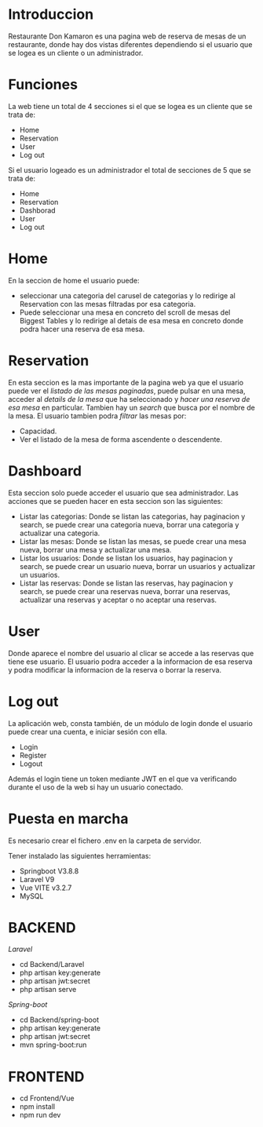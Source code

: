 # Introduccion

Restaurante Don Kamaron es una pagina web de reserva de mesas de un restaurante, donde hay dos vistas diferentes dependiendo si el usuario que se logea es un cliente o un administrador.

# Funciones

La web tiene un total de 4 secciones si el que se logea es un cliente que se trata de:

* Home
* Reservation
* User
* Log out

Si el usuario logeado es un administrador el total de secciones de 5 que se trata de:

* Home
* Reservation
* Dashborad
* User
* Log out

# Home

En la seccion de home el usuario puede:

* seleccionar una categoria del carusel de categorias y lo redirige al Reservation con las mesas filtradas por esa categoria.
* Puede seleccionar una mesa en concreto del scroll de mesas del Biggest Tables y lo redirige al detais de esa mesa en concreto donde podra hacer una reserva de esa mesa.

# Reservation

En esta seccion es la mas importante de la pagina web ya que el usuario puede ver el *listado de las mesas* *paginadas*, puede pulsar en una mesa,
acceder al *details de la mesa* que ha seleccionado y *hacer una reserva de esa mesa* en particular.
Tambien hay un *search* que busca por el nombre de la mesa.
El usuario tambien podra *filtrar* las mesas por:
* Capacidad.
* Ver el listado de la mesa de forma ascendente o descendente.


# Dashboard

Esta seccion solo puede acceder el usuario que sea administrador.
Las acciones que se pueden hacer en esta seccion son las siguientes:
* Listar las categorias: Donde se listan las categorias, hay paginacion y search, se puede crear una categoria nueva, borrar una categoria y actualizar una categoria.
* Listar las mesas: Donde se listan las mesas, se puede crear una mesa nueva, borrar una mesa y actualizar una mesa.
* Listar los usuarios: Donde se listan los usuarios, hay paginacion y search, se puede crear un usuario nueva, borrar un usuarios y actualizar un usuarios.
* Listar las reservas: Donde se listan las reservas, hay paginacion y search, se puede crear una reservas nueva,
  borrar una reservas, actualizar una reservas y aceptar o no aceptar una reservas.
# User

Donde aparece el nombre del usuario al clicar se accede a las reservas que tiene ese usuario.
El usuario podra acceder a la informacion de esa reserva y podra modificar la informacion de la reserva o borrar la reserva.

# Log out

La aplicación web, consta también, de un módulo de login donde el usuario puede crear una cuenta, e iniciar sesión con ella.

* Login
* Register
* Logout

Además el login tiene un token mediante JWT en el que va verificando durante el uso de la web si hay un usuario conectado.

# Puesta en marcha

Es necesario crear el fichero .env en la carpeta de servidor.

Tener instalado las siguientes herramientas:

* Springboot V3.8.8
* Laravel V9
* Vue VITE v3.2.7
* MySQL

# BACKEND
 *Laravel*
* cd Backend/Laravel
* php artisan key:generate
* php artisan jwt:secret
* php artisan serve
  
*Spring-boot*

* cd Backend/spring-boot
* php artisan key:generate
* php artisan jwt:secret
* mvn spring-boot:run
# FRONTEND

* cd Frontend/Vue
* npm install
* npm run dev
